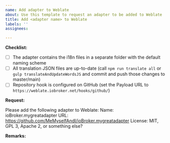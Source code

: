 ```yaml
---
name: Add adapter to Weblate
about: Use this template to request an adapter to be added to Weblate
title: Add <adapter name> to Weblate
labels: ''
assignees: 

---
```


**Checklist:**

-   [ ] The adapter contains the i18n files in a separate folder with the default naming scheme
-   [ ] All translation JSON files are up-to-date (call `npm run translate all` or `gulp translateAndUpdateWordsJS` and commit and push those changes to master/main)
-   [ ] Repository hook is configured on GitHub (set the Payload URL to `https://weblate.iobroker.net/hooks/github/`)

**Request:**

Please add the following adapter to Weblate:
Name: ioBroker.mygreatadapter
URL: https://github.com/MeMyselfAndI/ioBroker.mygreatadapter
License: MIT, GPL 3, Apache 2, or something else?

**Remarks:**
<!-- add your remarks here -->
